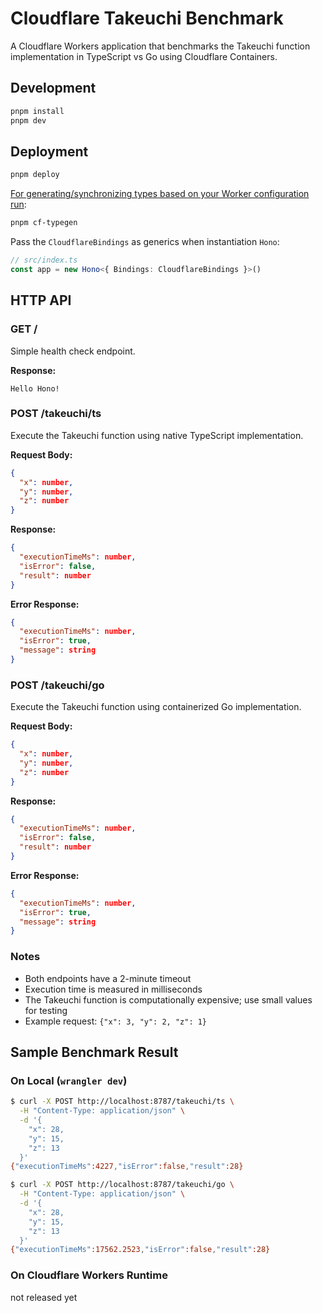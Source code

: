 # Cloudflare Takeuchi Benchmark

A Cloudflare Workers application that benchmarks the Takeuchi function implementation in TypeScript vs Go using Cloudflare Containers.

## Development

```bash
pnpm install
pnpm dev
```

## Deployment

```bash
pnpm deploy
```

[For generating/synchronizing types based on your Worker configuration run](https://developers.cloudflare.com/workers/wrangler/commands/#types):

```bash
pnpm cf-typegen
```

Pass the `CloudflareBindings` as generics when instantiation `Hono`:

```ts
// src/index.ts
const app = new Hono<{ Bindings: CloudflareBindings }>()
```

## HTTP API

### GET /

Simple health check endpoint.

**Response:**

```
Hello Hono!
```

### POST /takeuchi/ts

Execute the Takeuchi function using native TypeScript implementation.

**Request Body:**

```json
{
  "x": number,
  "y": number,
  "z": number
}
```

**Response:**

```json
{
  "executionTimeMs": number,
  "isError": false,
  "result": number
}
```

**Error Response:**

```json
{
  "executionTimeMs": number,
  "isError": true,
  "message": string
}
```

### POST /takeuchi/go

Execute the Takeuchi function using containerized Go implementation.

**Request Body:**

```json
{
  "x": number,
  "y": number,
  "z": number
}
```

**Response:**

```json
{
  "executionTimeMs": number,
  "isError": false,
  "result": number
}
```

**Error Response:**

```json
{
  "executionTimeMs": number,
  "isError": true,
  "message": string
}
```

### Notes

- Both endpoints have a 2-minute timeout
- Execution time is measured in milliseconds
- The Takeuchi function is computationally expensive; use small values for testing
- Example request: `{"x": 3, "y": 2, "z": 1}`

## Sample Benchmark Result

### On Local (`wrangler dev`)

```bash
$ curl -X POST http://localhost:8787/takeuchi/ts \
  -H "Content-Type: application/json" \
  -d '{
    "x": 28,
    "y": 15,
    "z": 13
  }'
{"executionTimeMs":4227,"isError":false,"result":28}

$ curl -X POST http://localhost:8787/takeuchi/go \
  -H "Content-Type: application/json" \
  -d '{
    "x": 28,
    "y": 15,
    "z": 13
  }'
{"executionTimeMs":17562.2523,"isError":false,"result":28}
```

### On Cloudflare Workers Runtime

not released yet
